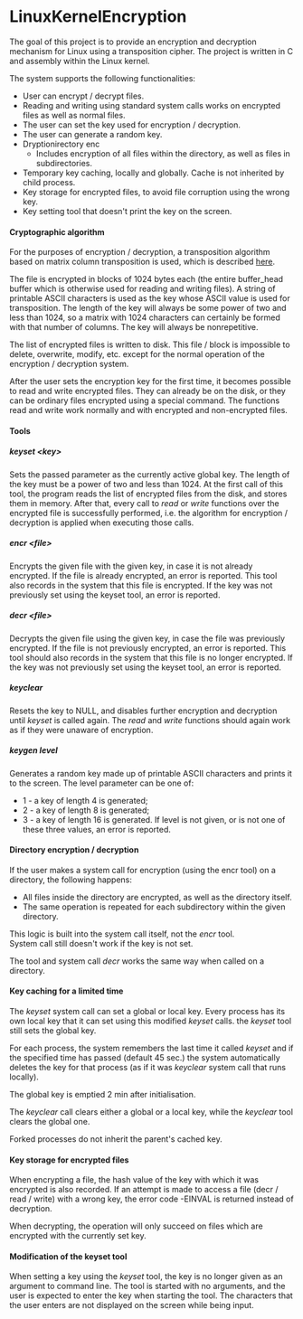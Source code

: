 # LinuxKernelEncryption

The goal of this project is to provide an encryption and decryption mechanism for Linux using a transposition cipher. The project is written in C and assembly within the Linux kernel.

The system supports the following functionalities:
- User can encrypt / decrypt files.
- Reading and writing using standard system calls works on encrypted files as well as normal files.
- The user can set the key used for encryption / decryption.
- The user can generate a random key.
- Dryptionirectory enc
   - Includes encryption of all files within the directory, as well as files in subdirectories.
- Temporary key caching, locally and globally. Cache is not inherited by child process.
- Key storage for encrypted files, to avoid file corruption using the wrong key.
- Key setting tool that doesn't print the key on the screen.

#### Cryptographic algorithm
For the purposes of encryption / decryption, a transposition algorithm based on
matrix column transposition is used, which is described [here](http://practicalcryptography.com/ciphers/columnar-transposition-cipher/).

The file is encrypted in blocks of 1024 bytes each (the entire buffer_head buffer which
is otherwise used for reading and writing files). A string of printable ASCII characters is used as the key
whose ASCII value is used for transposition. The length of the key will always be some
power of two and less than 1024, so a matrix with 1024 characters can certainly be
formed with that number of columns. The key will always be nonrepetitive.

The list of encrypted files is written to disk. This file / block is 
impossible to delete, overwrite, modify, etc. except for the normal operation of the encryption /
decryption system.

After the user sets the encryption key for the first time, it becomes possible to read and write
encrypted files. They can already be on the disk, or they can be ordinary files
encrypted using a special command. The functions read and write work normally and with
encrypted and non-encrypted files.

#### Tools
##### *keyset \<key>*
Sets the passed parameter as the currently active global key. The length of the key must
be a power of two and less than 1024. At the first call of this tool, the program
reads the list of encrypted files from the disk, and stores them in memory. After that, every call
to *read* or *write* functions over the encrypted file is successfully performed, i.e. the algorithm 
for encryption / decryption is applied when executing those calls.

##### *encr \<file>*
Encrypts the given file with the given key, in case it is not already encrypted. If the file
is already encrypted, an error is reported. This tool also records in the system that this file
is encrypted. If the key was not previously set using the keyset tool, an error is reported.

##### *decr \<file>*
Decrypts the given file using the given key, in case the file was previously encrypted. If
the file is not previously encrypted, an error is reported. This tool should also records in the system
that this file is no longer encrypted. If the key was not previously set using the keyset tool,
an error is reported.

##### *keyclear*
Resets the key to NULL, and disables further encryption and decryption until
*keyset* is called again. The *read* and *write* functions should again work as if they were unaware of
encryption.

##### *keygen level*
Generates a random key made up of printable ASCII characters and prints it to the screen.
The level parameter can be one of:
- 1 - a key of length 4 is generated;
- 2 - a key of length 8 is generated;
- 3 - a key of length 16 is generated.
If level is not given, or is not one of these three values, an error is reported.

#### Directory encryption / decryption
If the user makes a system call for encryption (using the encr tool) on a
directory, the following happens:
- All files inside the directory are encrypted, as well as the directory itself.
- The same operation is repeated for each subdirectory within the given directory.

This logic is built into the system call itself, not the *encr* tool.  
System call still doesn't work if the key is not set.

The tool and system call *decr* works the same way when called on a
directory.

#### Key caching for a limited time
The *keyset* system call can set a global or local key. Every
process has its own local key that it can set using this modified
*keyset* calls. the *keyset* tool still sets the global key.

For each process, the system remembers the last time it called *keyset* and if the specified time has passed
(default 45 sec.) the system automatically deletes the key for that process (as if it was
*keyclear* system call that runs locally).

The global key is emptied 2 min after initialisation.

The *keyclear* call clears either a global or a local key, while the *keyclear* tool clears the global one.

Forked processes do not inherit the parent's cached key.

#### Key storage for encrypted files
When encrypting a file, the hash value of the key with which it was encrypted is also recorded.
If an attempt is made to access a file (decr / read / write) with a wrong
key, the error code -EINVAL is returned instead of decryption.

When decrypting, the operation will only succeed on files
which are encrypted with the currently set key.

#### Modification of the keyset tool
When setting a key using the *keyset* tool, the key is no longer given as an argument to
command line. The tool is started with no arguments, and the user is expected to enter the key when
starting the tool. The characters that the user enters are not displayed on the screen while being
input.
